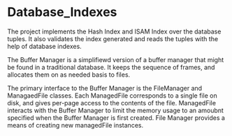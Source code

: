 Database_Indexes
================

The project implements the Hash Index and ISAM Index over the database tuples. It also validates the index generated and reads the tuples with the help of database indexes.

The Buffer Manager is a simplifiewd version of a buffer manager that might be found in a traditional database. It keeps the sequence of frames, and allocates them on as needed basis to files.

The primary interface to the Buffer Manager is the FileManager and ManagaedFile classes. Each ManagedFile corresponds to a single file on disk, and gives per-page access to the contents of the file.
ManagedFile interacts with the Buffer Manager to limit the memory usage to an amoubnt specified when the Buffer Manager is first created. File Manager provides a means of creating new managedFile instances.

